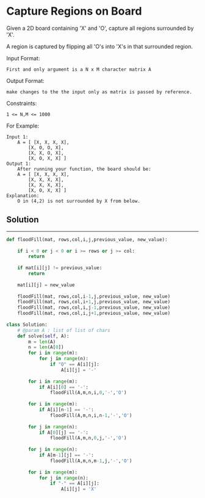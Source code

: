<h1>Capture Regions on Board</h1>

<p>
Given a 2D board containing 'X' and 'O', capture all regions surrounded by 'X'.

A region is captured by flipping all 'O's into 'X's in that surrounded region.

Input Format:

    First and only argument is a N x M character matrix A
Output Format:

    make changes to the the input only as matrix is passed by reference.
Constraints:

    1 <= N,M <= 1000
For Example:

    Input 1:
        A = [ [X, X, X, X],
            [X, O, O, X],
            [X, X, O, X],
            [X, O, X, X] ]
    Output 1:
        After running your function, the board should be:
        A = [ [X, X, X, X],
            [X, X, X, X],
            [X, X, X, X],
            [X, O, X, X] ]
    Explanation:
        O in (4,2) is not surrounded by X from below.

<h2>Solution</h2>

***

```python
def floodFill(mat, rows,col,i,j,previous_value, new_value):
        
    if i < 0 or j < 0 or i >= rows or j >= col: 
        return
    
    if mat[i][j] != previous_value:
        return
    
    mat[i][j] = new_value
        
    floodFill(mat, rows,col,i-1,j,previous_value, new_value)
    floodFill(mat, rows,col,i+1,j,previous_value, new_value)
    floodFill(mat, rows,col,i,j-1,previous_value, new_value)
    floodFill(mat, rows,col,i,j+1,previous_value, new_value)
    
class Solution:
    # @param A : list of list of chars
    def solve(self, A):
        m = len(A)
        n = len(A[0])
        for i in range(m):
            for j in range(n):
                if "O" == A[i][j]:
                    A[i][j] = '-'
                    
        for i in range(m):
            if A[i][0] == '-':
                floodFill(A,m,n,i,0,'-','O')
                
        for i in range(m):
            if A[i][n-1] == '-':
                floodFill(A,m,n,i,n-1,'-','O')
                
        for j in range(n):
            if A[0][j] == '-':
                floodFill(A,m,n,0,j,'-','O')
                
        for j in range(n):
            if A[m-1][j] == '-':
                floodFill(A,m,n,m-1,j,'-','O')
                
        for i in range(m):
            for j in range(n):
                if "-" == A[i][j]:
                    A[i][j] = 'X'
```